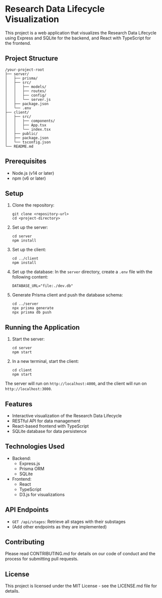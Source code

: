 # Research Data Lifecycle Visualization

This project is a web application that visualizes the Research Data Lifecycle using Express and SQLite for the backend, and React with TypeScript for the frontend.

## Project Structure

```
/your-project-root
├── server/
│   ├── prisma/
│   ├── src/
│   │   ├── models/
│   │   ├── routes/
│   │   ├── config/
│   │   └── server.js
│   ├── package.json
│   └── .env
├── client/
│   ├── src/
│   │   ├── components/
│   │   ├── App.tsx
│   │   └── index.tsx
│   ├── public/
│   ├── package.json
│   └── tsconfig.json
└── README.md
```

## Prerequisites

- Node.js (v14 or later)
- npm (v6 or later)

## Setup

1. Clone the repository:
   ```
   git clone <repository-url>
   cd <project-directory>
   ```

2. Set up the server:
   ```
   cd server
   npm install
   ```

3. Set up the client:
   ```
   cd ../client
   npm install
   ```

4. Set up the database:
   In the `server` directory, create a `.env` file with the following content:
   ```
   DATABASE_URL="file:./dev.db"
   ```

5. Generate Prisma client and push the database schema:
   ```
   cd ../server
   npx prisma generate
   npx prisma db push
   ```

## Running the Application

1. Start the server:
   ```
   cd server
   npm start
   ```

2. In a new terminal, start the client:
   ```
   cd client
   npm start
   ```

The server will run on `http://localhost:4000`, and the client will run on `http://localhost:3000`.

## Features

- Interactive visualization of the Research Data Lifecycle
- RESTful API for data management
- React-based frontend with TypeScript
- SQLite database for data persistence

## Technologies Used

- Backend: 
  - Express.js
  - Prisma ORM
  - SQLite
- Frontend: 
  - React
  - TypeScript
  - D3.js for visualizations

## API Endpoints

- `GET /api/stages`: Retrieve all stages with their substages
- (Add other endpoints as they are implemented)

## Contributing

Please read CONTRIBUTING.md for details on our code of conduct and the process for submitting pull requests.

## License

This project is licensed under the MIT License - see the LICENSE.md file for details.